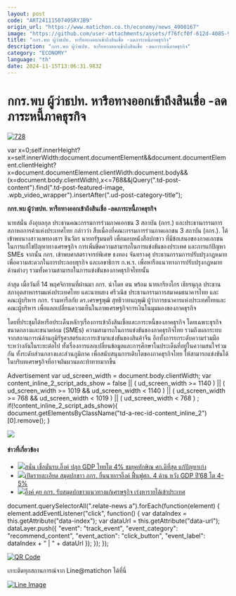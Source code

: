 ```yaml
---
layout: post
code: "ART2411150740SRYJB9"
origin_url: "https://www.matichon.co.th/economy/news_4900167"
image: "https://github.com/user-attachments/assets/f76fcf0f-612d-4085-9916-1779212272ec"
title: "กกร.พบ ผู้ว่าธปท. หารือทางออกเข้าถึงสินเชื่อ -ลดภาระหนี้ภาคธุรกิจ"
description: "กกร.พบ ผู้ว่าธปท. หารือทางออกเข้าถึงสินเชื่อ -ลดภาระหนี้ภาคธุรกิจ"
category: "ECONOMY"
language: "th"
date: 2024-11-15T13:06:31.983Z
---
```


# กกร.พบ ผู้ว่าธปท. หารือทางออกเข้าถึงสินเชื่อ -ลดภาระหนี้ภาคธุรกิจ

[![](https://www.matichon.co.th/wp-content/uploads/2024/11/728-203.jpg "728")](https://www.matichon.co.th/wp-content/uploads/2024/11/728-203.jpg)

var x=0;self.innerHeight?x=self.innerWidth:document.documentElement&&document.documentElement.clientHeight?x=document.documentElement.clientWidth:document.body&&(x=document.body.clientWidth),x<=768&&jQuery(".td-post-content").find(".td-post-featured-image, .wpb\_video\_wrapper").insertAfter(".ud-post-category-title");

**กกร.พบ ผู้ว่าธปท. หารือทางออกเข้าถึงสินเชื่อ -ลดภาระหนี้ภาคธุรกิจ**

นายสนั่น อังอุบลกุล ประธานคณะกรรมการร่วมภาคเอกชน 3 สถาบัน (กกร.) และประธานกรรมการสภาหอการค้าแห่งประเทศไทย กล่าวว่า สืบเนื่องที่คณะกรรมการร่วมภาคเอกชน 3 สถาบัน (กกร.). ได้เข้าพบนางสาวแพทองธาร ชินวัตร นายกรัฐมนตรี เพื่อมอบหนังสือปกขาว ที่มีข้อเสนอของภาคเอกชนในการแก้ไขปัญหาทางเศรษฐกิจ การเพิ่มขีดความสามารถในการแข่งขันของประเทศ และการแก้ปัญหา SMEs จากนั้น กกร. เข้าพบศาสตราจารย์พิเศษ ธงทอง จันทรางศุ ประธานกรรมการปรับปรุงกฎหมายเพื่อความสะดวกในการประกอบธุรกิจ และเลขาธิการ ก.พ.ร. เพื่อหารือแนวทางการปรับปรุงกฎหมายด้านต่างๆ รวมทั้งความสามารถในการแข่งขันของภาคธุรกิจไทยนั้น

ล่าสุด เมื่อวันที่ 14 พฤศจิกายนที่ผ่านมา กกร. นำโดย ตน พร้อม นายเกรียงไกร เธียรนุกุล ประธานสภาอุตสาหกรรมแห่งประเทศไทย และนายผยง ศรีวณิช ประธานกรรมการสมาคมธนาคารไทย และ คณะผู้บริหาร กกร. ร่วมหารือกับ ดร.เศรษฐพุฒิ สุทธิวาทนฤพุฒิ ผู้ว่าการธนาคารแห่งประเทศไทยและคณะผู้บริหาร เพื่อแลกเปลี่ยนความเห็นในภาพเศรษฐกิจการเงินในมุมมองของภาคธุรกิจ

โดยที่ประชุมได้หารือประเด็นหลักๆเรื่องการเข้าถึงสินเชื่อและภาระหนี้ของภาคธุรกิจ โดยเฉพาะธุรกิจขนาดกลางและขนาดย่อม (SMEs) ความสามารถในการแข่งขันของภาคธุรกิจไทย รวมถึงผลกระทบจากสถานการณ์ด้านภูมิรัฐศาสตร์และการเข้ามาแข่งขันของสินค้าจีน อีกทั้งการยกระดับความร่วมมือระหว่างกันในระยะต่อไป ทั้งเรื่องการแลกเปลี่ยนข้อมูลและการศึกษาในประเด็นที่อยู่ในความสนใจร่วมกัน ทั้งระดับส่วนกลางและส่วนภูมิภาค เพื่อสนับสนุนการเติบโตของภาคธุรกิจไทย ให้สามารถแข่งขันได้ในบริบทเศรษฐกิจที่อาจผันผวนและท้าทายมากขึ้น

Advertisement var ud\_screen\_width = document.body.clientWidth; var content\_inline\_2\_script\_ads\_show = false || ( ud\_screen\_width >= 1140 ) || ( ud\_screen\_width >= 1019 && ud\_screen\_width < 1140 ) || ( ud\_screen\_width >= 768 && ud\_screen\_width < 1019 ) || ( ud\_screen\_width < 768 ) ; if(!content\_inline\_2\_script\_ads\_show){ document.getElementsByClassName("td-a-rec-id-content\_inline\_2")\[0\].remove(); }

![](https://www.matichon.co.th/wp-content/uploads/2024/11/201074-1024x683.jpg)

#### ข่าวที่เกี่ยวข้อง

*   [![](https://www.matichon.co.th/wp-content/uploads/2024/10/สนั่น-อิ๊งค์28.jpg)สนั่น เชื่อมั่นรบ.อิ๊งค์ ปลุก GDP ไทยโต 4% ชมยุคทักษิณ ศก.ดีที่สุด แก้ปัญหาเก่ง](https://www.matichon.co.th/politics/news_4869140)
*   [![](https://www.matichon.co.th/wp-content/uploads/2024/10/มอบสมุดปกขาว-028.jpg)เปิดรายละเอียด สมุดปกขาว กกร. ยื่นนายกฯอิ๊งค์ ฟื้นฟูศก. 4 ด้าน หวัง GDP ปี’68 โต 4-5%](https://www.matichon.co.th/economy/news_4869093)
*   [![](https://www.matichon.co.th/wp-content/uploads/2024/10/728-301.jpg)อิ๊งค์ คุย กกร. รับสมุดปกขาวแนวทางแก้เศรษฐกิจ เร่งหารายได้เข้าประเทศ](https://www.matichon.co.th/economy/news_4868909)

document.querySelectorAll(".relate-news a").forEach(function(element) { element.addEventListener("click", function() { var dataIndex = this.getAttribute("data-index"); var dataUrl = this.getAttribute("data-url"); dataLayer.push({ "event": "track\_event", "event\_category": "recommend\_content", "event\_action": "click\_button", "event\_label": dataIndex + " | " + dataUrl }); }); });

[![QR Code](https://www.matichon.co.th/wp-content/uploads/2023/07/wob1371z.jpg)](https://lin.ee/ht0nDxX)

เกาะติดทุกสถานการณ์จาก Line@matichon ได้ที่นี่

[![Line Image](https://www.matichon.co.th/wp-content/uploads/2023/07/th.png)](https://lin.ee/ht0nDxX)